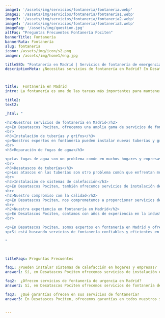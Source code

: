 ```yaml
---
image1: '/assets/img/servicios/fontaneria/fontaneria.webp'
image2: '/assets/img/servicios/fontaneria/fontaneria1.webp'
image3: '/assets/img/servicios/fontaneria/fontaneria2.webp'
image4: '/assets/img/servicios/fontaneria/fontaneria3.webp'
imageFaq: '/assets/img/question.jpg'
altFaq: "Preguntas Frecuentes Fontanería Pociten"
bannerTitle: Fontanería
bannerRuta: Fontanería
slug: fontaneria
icono: /assets/img/icon/s2.png
imagen: /assets/img/home1/eng.jpg

titleSEO: "Fontanería en Madrid | Servicios de fontanería de emergencia | Pociten 👨‍🔧🚰"
descriptionMeta: ¿Necesitas servicios de fontanería en Madrid? En Desatascos Pociten ofrecemos soluciones rápidas y eficientes las 24 horas del día, los 7 días de la semana. Contacta con nosotros para instalaciones, reparaciones y desatascos de tuberías. 💧🔧👨‍🔧



title:  Fontanería en Madrid
intro: La fontanería es una de las tareas más importantes para mantener una vivienda en perfecto estado. En Desatascos Pociten, nos dedicamos a ofrecer servicios de fontanería en Madrid con soluciones rápidas y eficientes a precios competitivos. Nuestro equipo de expertos en fontanería está disponible las 24 horas del día, los 7 días de la semana, para atender a sus necesidades de manera inmediata.

title2: 
text2: 

_html: "

<h2>Nuestros servicios de fontanería en Madrid</h2>
<p>En Desatascos Pociten, ofrecemos una amplia gama de servicios de fontanería en Madrid, desde instalaciones básicas hasta reparaciones avanzadas. Algunos de nuestros servicios más populares incluyen:</p>
<br>
<h3>Instalación de tuberías y grifos</h3>
<p>Nuestros expertos en fontanería pueden instalar nuevas tuberías y grifos para su hogar o empresa. Trabajamos con materiales de alta calidad para garantizar la durabilidad y eficiencia de nuestros servicios.</p>
<br>
<h3>Reparación de fugas de agua</h3>

<p>Las fugas de agua son un problema común en muchos hogares y empresas. En Desatascos Pociten, podemos detectar y reparar fugas de agua de manera rápida y efectiva, evitando así costosas reparaciones futuras.</p>
<br>
<h3>Desatascos de tuberías</h3>
<p>Los atascos en las tuberías son otro problema común que enfrentan muchos hogares y empresas. En Desatascos Pociten, utilizamos técnicas avanzadas para desatascar tuberías de manera rápida y sin dañar las tuberías.</p>
<br>
<h3>Instalación de sistemas de calefacción</h3>
<p>En Desatascos Pociten, también ofrecemos servicios de instalación de sistemas de calefacción. Nuestros expertos en fontanería pueden ayudarle a seleccionar el sistema adecuado para su hogar o empresa y realizar una instalación eficiente y profesional.</p>
<br>
<h2>Nuestro compromiso con la calidad</h2>
<p>En Desatascos Pociten, nos comprometemos a proporcionar servicios de fontanería de la más alta calidad a nuestros clientes en Madrid. Utilizamos solo materiales de alta calidad y técnicas avanzadas para garantizar la durabilidad y eficiencia de nuestros servicios. Además, nuestro equipo de expertos en fontanería está altamente capacitado y certificado para proporcionar soluciones rápidas y efectivas a cualquier problema de fontanería que pueda enfrentar.</p>
<br>
<h2>Nuestra experiencia en fontanería en Madrid</h2>
<p>En Desatascos Pociten, contamos con años de experiencia en la industria de la fontanería en Madrid. Hemos ayudado a miles de clientes a solucionar problemas de fontanería y estamos comprometidos a continuar brindando servicios excepcionales a nuestros clientes en el futuro.</p>
<br>

<p>En Desatascos Pociten, somos expertos en fontanería en Madrid y ofrecemos soluciones rápidas y eficientes a precios competitivos. Nuestro equipo de expertos está altamente capacitado para brindar servicios de fontanería de la más alta calidad, desde la instalación de tuberías y grifos hasta la reparación de fugas de agua y desatascos de tuberías. Además, ofrecemos servicios de instalación de sistemas de calefacción para mantener su hogar o empresa cálido durante los meses de invierno.</p>
<p>Si está buscando servicios de fontanería confiables y eficientes en Madrid, no dude en contactarnos. Estamos disponibles las 24 horas del día, los 7 días de la semana para atender a sus necesidades de manera inmediata y brindarle la tranquilidad de saber que su hogar o empresa está en buenas manos.</p>
	    
"



titleFaqs: Preguntas Frecuentes

faq1: ¿Pueden instalar sistemas de calefacción en hogares y empresas?
answer1: Sí, en Desatascos Pociten ofrecemos servicios de instalación de sistemas de calefacción para hogares y empresas en Madrid. Nuestros expertos en fontanería pueden ayudarlo a seleccionar el sistema adecuado para sus necesidades y realizar una instalación eficiente y profesional.

faq2:  ¿Ofrecen servicios de fontanería de urgencia en Madrid?
answer2: Sí, en Desatascos Pociten ofrecemos servicios de fontanería de urgencia las 24 horas del día, los 7 días de la semana en Madrid. Nos aseguramos de llegar a su hogar o empresa lo más rápido posible para brindar soluciones rápidas y eficientes a sus problemas de fontanería.

faq3:  ¿Qué garantías ofrecen en sus servicios de fontanería?
answer3: En Desatascos Pociten, ofrecemos garantías en todos nuestros servicios de fontanería en Madrid para garantizar la satisfacción total de nuestros clientes. Si no está satisfecho con nuestro trabajo, haremos todo lo posible para corregirlo y asegurarnos de que esté completamente satisfecho.


---
```


